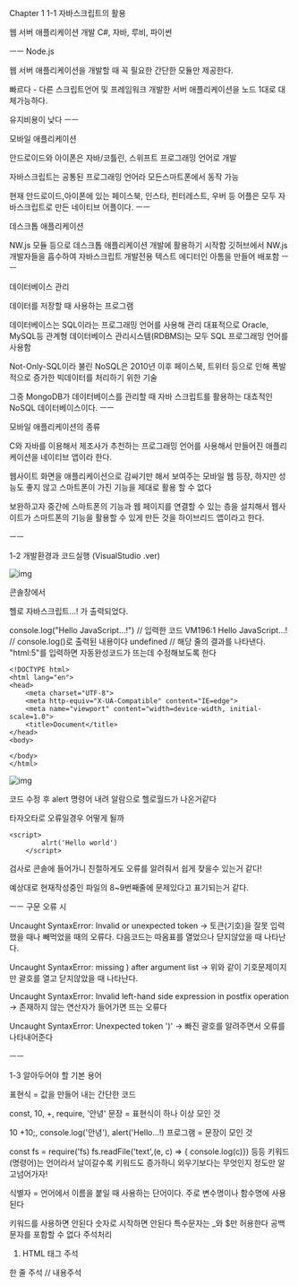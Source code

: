 Chapter 1
1-1 자바스크립트의 활용

웹 서버 애플리케이션 개발
C#, 자바, 루비, 파이썬

ㅡㅡ
Node.js

웹 서버 애플리케이션을 개발할 때 꼭 필요한 간단한 모듈만 제공한다.

빠르다 - 다른 스크립트언어 및 프레임워크 개발한 서버 애플리케이션을 노드 1대로 대체가능하다.

유지비용이 낮다
ㅡㅡ

모바일 애플리케이션

안드로이드와 아이폰은 자바/코틀린, 스위프트 프로그래밍 언어로 개발

자바스크립트는 공통된 프로그래밍 언어라 모든스마트폰에서 동작 가능

현재 안드로이드,아이폰에 있는 페이스북, 인스타, 핀터레스트, 우버 등 어플은 모두 자바스크립트로 만든 네이티브 어플이다.
ㅡㅡ

데스크톱 애플리케이션

NW.js 모듈 등으로 데스크톱 애플리케이션 개발에 활용하기 시작함
깃허브에서 NW.js 개발자들을 흡수하여 자바스크립트 개발전용 텍스트 에디터인 아톰을 만들어 배포함
ㅡㅡ

데이터베이스 관리

데이터를 저장할 때 사용하는 프로그램

데이터베이스는 SQL이라는 프로그래밍 언어를 사용해 관리
대표적으로 Oracle, MySQL등 관계형 데이터베이스 관리시스템(RDBMS)는 모두 SQL 프로그래밍 언어를 사용함

Not-Only-SQL이라 불린 NoSQL은 2010년 이후 페이스북, 트위터 등으로 인해 폭발적으로 증가한 빅데이터를 처리하기 위한 기술

그중 MongoDB가 데이터베이스를 관리할 때 자바 스크립트를 활용하는 대쵸적인 NoSQL 데이터베이스이다.
ㅡㅡ

모바일 애플리케이션의 종류

C와 자바를 이용해서 제조사가 추천하는 프로그래밍 언어를 사용해서 만들어진 애플리케이션을 네이티브 앱이라 한다.

웹사이트 화면을 애플리케이션으로 감싸기만 해서 보여주는 모바일 웹 등장, 하지만 성능도 좋지 않고 스마트폰이 가진 기능을 제대로 활용 할 수 없다

보완하고자 중간에 스마트폰의 기능과 웹 페이지를 연결할 수 있는 층을 설치해서 웹사이트가 스마트폰의 기능을 활용할 수 있게 만든 것을 하이브리드 앱이라고 한다.

ㅡㅡ

1-2 개발환경과 코드실행 (VisualStudio .ver)

![img](https://velog.velcdn.com/images/dnr0000/post/5a8b19e6-3b4b-4794-a957-9dcdf997f053/image.png)

콘솔창에서

헬로 자바스크립트...! 가 출력되었다.

console.log("Hello JavaScript...!") // 입력한 코드
VM196:1 Hello JavaScript...! // console.log()로 출력된 내용이다
undefined // 해당 줄의 결과를 나타낸다.
"html:5"를 입력하면 자동완성코드가 뜨는데 수정해보도록 한다

```
<!DOCTYPE html>
<html lang="en">
<head>
    <meta charset="UTF-8">
    <meta http-equiv="X-UA-Compatible" content="IE=edge">
    <meta name="viewport" content="width=device-width, initial-scale=1.0">
    <title>Document</title>
</head>
<body>

</body>
</html>
```

![img](https://velog.velcdn.com/images/dnr0000/post/eed0db8c-7561-47fb-bb58-bef007012f4d/image.png)

코드 수정 후 alert 명령어 내려 알람으로 헬로월드가 나온거같다

타자오타로 오류일경우 어떻게 될까

```
<script>
        alrt('Hello world')
    </script>
```

검사로 콘솔에 들어가니 친절하게도 오류를 알려줘서 쉽게 찾을수 있는거 같다!

예상대로 현재작성중인 파일의 8~9번째줄에 문제있다고 표기되는거 같다.

ㅡㅡ
구문 오류 시

Uncaught SyntaxError: Invalid or unexpected token
-> 토큰(기호)을 잘못 입력했을 때나 빼먹었을 때의 오류다. 다음코드는 따옴표를 열었으나 닫지않았을 때 나타난다.

Uncaught SyntaxError: missing ) after argument list
-> 위와 같이 기호문제이지만 괄호를 열고 닫지않았을 때 나타난다.

Uncaught SyntaxError: Invalid left-hand side expression in postfix operation
-> 존재하지 않는 연산자가 들어가면 뜨는 오류다

Uncaught SyntaxError: Unexpected token ')'
-> 빠진 괄호를 알려주면서 오류를 나타내어준다

ㅡㅡ

1-3 알아두어야 할 기본 용어

표현식 = 값을 만들어 내는 간단한 코드

const, 10, +, require, '안녕'
문장 = 표현식이 하나 이상 모인 것

10 +10;, console.log('안녕'), alert('Hello...!)
프로그램 = 문장이 모인 것

const fs = require('fs) fs.readFile('text',(e, c) => { console.log(c)}) 등등
키워드(명령어)는 언어라서 날이갈수록 키워드도 증가하니
외우기보다는 무엇인지 정도만 알고넘어가자!

식별자 = 언어에서 이름을 붙일 때 사용하는 단어이다. 주로 변수명이나 함수명에 사용된다

키워드를 사용하면 안된다
숫자로 시작하면 안된다
특수문자는 \_와 $만 허용한다
공백문자를 포함할 수 없다
주석처리

1. HTML 태그 주석

<!-- 이 안의 내용은 주석처리 -->

한 줄 주석
// 내용주석

